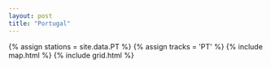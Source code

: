 ```yaml
---
layout: post
title: "Portugal"
---
```

{% assign stations = site.data.PT %}
{% assign tracks = 'PT' %}
{% include map.html %}
{% include grid.html %}

